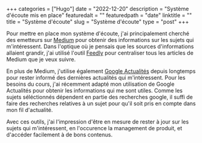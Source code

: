 +++
categories = ["Hugo"]
date = "2022-12-20"
description = "Système d'écoute mis en place"
featuredalt = ""
featuredpath = "date"
linktitle = ""
title = "Système d'écoute"
slug = "Système d'écoute"
type = "post"
+++

Pour mettre en place mon système d'écoute, j'ai principalement cherché des emetteurs sur [Medium](https://medium.com/) pour obtenir des informations sur les sujets qui m'intéressent.
Dans l'optique où je pensais que les sources d'informations allaient grandir, j'ai utilisé l'outil [Feedly](https://feedly.com/) pour centraliser tous les articles de Medium que je veux suivre.

En plus de Medium, j'utilise également [Google Actualités](https://news.google.com/home?hl=fr&gl=FR&ceid=FR:fr) depuis longtemps pour rester informé des dernières actualités qui m'intéressent. Pour les besoins du cours, j'ai récemment adapté mon utilisation de Google Actualités pour obtenir les informations qui me sont utiles. Comme les sujets séléctionnés dépendent en partie des recherches google, il suffi de faire des recherches relatives à un sujet pour qu'il soit pris en compte dans mon fil d'actualité.

Avec ces outils, j'ai l'impression d'être en mesure de rester à jour sur les sujets qui m'intéressent, en l'occurence la management de produit, et d'accéder facilement à de bons contenus. 
